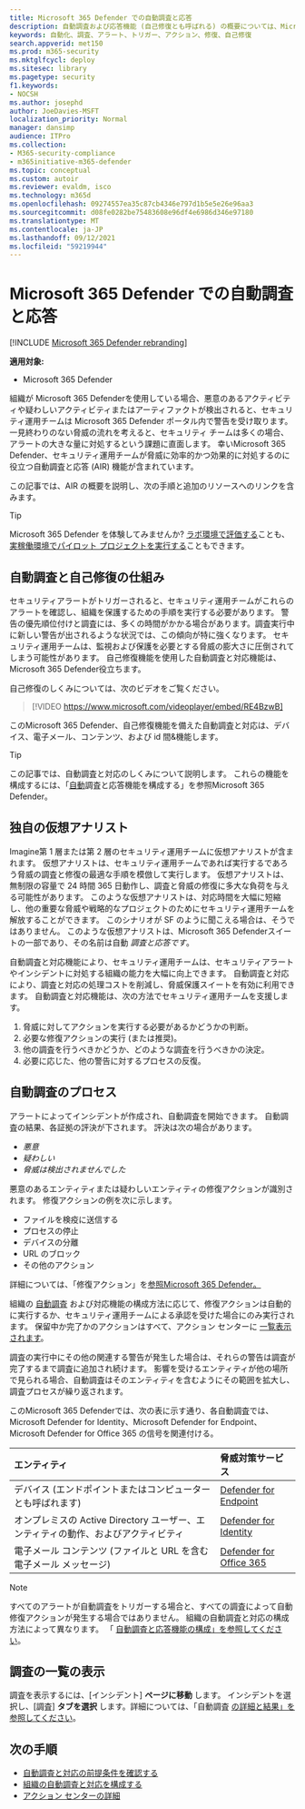 ```yaml
---
title: Microsoft 365 Defender での自動調査と応答
description: 自動調査および応答機能 (自己修復とも呼ばれる) の概要については、Microsoft 365 Defender
keywords: 自動化、調査、アラート、トリガー、アクション、修復、自己修復
search.appverid: met150
ms.prod: m365-security
ms.mktglfcycl: deploy
ms.sitesec: library
ms.pagetype: security
f1.keywords:
- NOCSH
ms.author: josephd
author: JoeDavies-MSFT
localization_priority: Normal
manager: dansimp
audience: ITPro
ms.collection:
- M365-security-compliance
- m365initiative-m365-defender
ms.topic: conceptual
ms.custom: autoir
ms.reviewer: evaldm, isco
ms.technology: m365d
ms.openlocfilehash: 09274557ea35c87cb4346e797d1b5e5e26e96aa3
ms.sourcegitcommit: d08fe0282be75483608e96df4e6986d346e97180
ms.translationtype: MT
ms.contentlocale: ja-JP
ms.lasthandoff: 09/12/2021
ms.locfileid: "59219944"
---
```

# <a name="automated-investigation-and-response-in-microsoft-365-defender"></a>Microsoft 365 Defender での自動調査と応答

[!INCLUDE [Microsoft 365 Defender rebranding](../includes/microsoft-defender.md)]

**適用対象:**
- Microsoft 365 Defender

組織が Microsoft 365 Defender[](microsoft-365-defender.md)を使用している場合、悪意のあるアクティビティや疑わしいアクティビティまたはアーティファクトが検出されると、セキュリティ運用チームは Microsoft 365 Defender ポータル内で警告を受け取ります。 一見終わりのない脅威の流れを考えると、セキュリティ チームは多くの場合、アラートの大きな量に対処するという課題に直面します。 幸いMicrosoft 365 Defender、セキュリティ運用チームが脅威に効率的かつ効果的に対処するのに役立つ自動調査と応答 (AIR) 機能が含まれています。

この記事では、AIR の概要を説明し、次の手順と追加のリソースへのリンクを含みます。

> [!TIP]
> Microsoft 365 Defender を体験してみませんか? [ラボ環境で評価する](m365d-evaluation.md?ocid=cx-docs-MTPtriallab)ことも、[実稼働環境でパイロット プロジェクトを実行する](m365d-pilot.md?ocid=cx-evalpilot)こともできます。

## <a name="how-automated-investigation-and-self-healing-works"></a>自動調査と自己修復の仕組み

セキュリティアラートがトリガーされると、セキュリティ運用チームがこれらのアラートを確認し、組織を保護するための手順を実行する必要があります。 警告の優先順位付けと調査には、多くの時間がかかる場合があります。調査実行中に新しい警告が出されるような状況では、この傾向が特に強くなります。 セキュリティ運用チームは、監視および保護を必要とする脅威の膨大さに圧倒されてしまう可能性があります。 自己修復機能を使用した自動調査と対応機能は、Microsoft 365 Defender役立ちます。

自己修復のしくみについては、次のビデオをご覧ください。 <p>

> [!VIDEO https://www.microsoft.com/videoplayer/embed/RE4BzwB]

このMicrosoft 365 Defender、自己修復機能を備えた自動調査と対応は、デバイス、電子メール、コンテンツ、および id 間&機能します。
 
> [!TIP]
> この記事では、自動調査と対応のしくみについて説明します。 これらの機能を構成するには、「[自動](m365d-configure-auto-investigation-response.md)調査と応答機能を構成する」を参照Microsoft 365 Defender。

## <a name="your-own-virtual-analyst"></a>独自の仮想アナリスト

Imagine第 1 層または第 2 層のセキュリティ運用チームに仮想アナリストが含まれます。 仮想アナリストは、セキュリティ運用チームであれば実行するであろう脅威の調査と修復の最適な手順を模倣して実行します。 仮想アナリストは、無制限の容量で 24 時間 365 日動作し、調査と脅威の修復に多大な負荷を与える可能性があります。 このような仮想アナリストは、対応時間を大幅に短縮し、他の重要な脅威や戦略的なプロジェクトのためにセキュリティ運用チームを解放することができます。 このシナリオが SF のように聞こえる場合は、そうではありません。 このような仮想アナリストは、Microsoft 365 Defenderスイートの一部であり、その名前は自動 *調査と応答です*。

自動調査と対応機能により、セキュリティ運用チームは、セキュリティアラートやインシデントに対処する組織の能力を大幅に向上できます。 自動調査と対応により、調査と対応の処理コストを削減し、脅威保護スイートを有効に利用できます。 自動調査と対応機能は、次の方法でセキュリティ運用チームを支援します。

1. 脅威に対してアクションを実行する必要があるかどうかの判断。
2. 必要な修復アクションの実行 (または推奨)。
3. 他の調査を行うべきかどうか、どのような調査を行うべきかの決定。
4. 必要に応じた、他の警告に対するプロセスの反復。

## <a name="the-automated-investigation-process"></a>自動調査のプロセス

アラートによってインシデントが作成され、自動調査を開始できます。 自動調査の結果、各証拠の評決が下されます。 評決は次の場合があります。
- *悪意*
- *疑わしい* 
- *脅威は検出されませんでした* 

悪意のあるエンティティまたは疑わしいエンティティの修復アクションが識別されます。 修復アクションの例を次に示します。

- ファイルを検疫に送信する
- プロセスの停止
- デバイスの分離
- URL のブロック 
- その他のアクション

詳細については、「修復アクション」を[参照Microsoft 365 Defender。](m365d-remediation-actions.md)

組織の [自動調査](m365d-configure-auto-investigation-response.md) および対応機能の構成方法に応じて、修復アクションは自動的に実行するか、セキュリティ運用チームによる承認を受けた場合にのみ実行されます。 保留中か完了かのアクションはすべて、アクション センターに [一覧表示されます](m365d-action-center.md)。

調査の実行中にその他の関連する警告が発生した場合は、それらの警告は調査が完了するまで調査に追加され続けます。 影響を受けるエンティティが他の場所で見られる場合、自動調査はそのエンティティを含むようにその範囲を拡大し、調査プロセスが繰り返されます。 

このMicrosoft 365 Defenderでは、次の表に示す通り、各自動調査では、Microsoft Defender for Identity、Microsoft Defender for Endpoint、Microsoft Defender for Office 365 の信号を関連付ける。 

|エンティティ |脅威対策サービス  |
|:---------|:---------|
|デバイス (エンドポイントまたはコンピューターとも呼ばれます) |[Defender for Endpoint](../defender-endpoint/automated-investigations.md) |      
|オンプレミスの Active Directory ユーザー、エンティティの動作、およびアクティビティ     |[Defender for Identity](/azure-advanced-threat-protection/what-is-atp) |      
|電子メール コンテンツ (ファイルと URL を含む電子メール メッセージ)     |[Defender for Office 365](../office-365-security/defender-for-office-365.md) |

> [!NOTE]
> すべてのアラートが自動調査をトリガーする場合と、すべての調査によって自動修復アクションが発生する場合ではありません。 組織の自動調査と対応の構成方法によって異なります。 「 [自動調査と応答機能の構成」を参照してください](m365d-configure-auto-investigation-response.md)。

## <a name="viewing-a-list-of-investigations"></a>調査の一覧の表示

調査を表示するには、[インシデント] **ページに移動** します。 インシデントを選択し、[調査] **タブを選択** します。詳細については、「自動調査 [の詳細と結果」を参照してください](m365d-autoir-results.md)。


## <a name="next-steps"></a>次の手順

- [自動調査と対応の前提条件を確認する](m365d-configure-auto-investigation-response.md#prerequisites-for-automated-investigation-and-response-in-microsoft-365-defender)
- [組織の自動調査と対応を構成する](m365d-configure-auto-investigation-response.md)
- [アクション センターの詳細](m365d-action-center.md)
